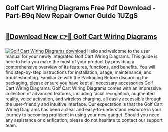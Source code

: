 ## Golf Cart Wiring Diagrams Free Pdf Download - Part-B9q New Repair Owner Guide 1UZgS

# <h2><a href="http://dfoxi0.blite.top/?on=Golf+Cart+Wiring+Diagrams">🔗Download New 👉🔴 Golf Cart Wiring Diagrams</a></h2>

[![Golf Cart Wiring Diagrams download](https://i.imgur.com/lujVjoI.png)](http://dfoxi0.blite.top/?on=Golf+Cart+Wiring+Diagrams)
Hello and welcome to the user manual for your newly integrated Golf Cart Wiring Diagrams. This guide is here to help you make the most of your product by providing a comprehensive overview of its features, functions, and benefits. You will find step-by-step instructions for installation, usage, maintenance, and troubleshooting. Familiarize with the Packaging Before discarding the packaging, please ensure you have kept all necessary accessories Golf Cart Wiring Diagrams. Golf Cart Wiring Diagrams comes with an impressive collection of advanced features, including facial recognition, augmented reality, voice activation, and wireless charging, all easily accessible through the user-friendly and intuitive interface. Our expectation is that the Golf Cart Wiring Diagrams has been a clear and easy-to-understand resource in your journey to becoming proficient in using your new gadget. Should you need any assistance or clarification, please do not hesitate to contact our support team.
